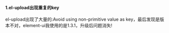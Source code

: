 #### 1.el-upload出现重复的key
el-upload出现了大量的:Avoid using non-primitive value as key，最后发现是版本不对，element-ui我使用的是1.3.1，升级后问题消失!
